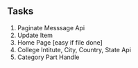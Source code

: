 ## Tasks
1. Paginate Messsage Api
2. Update Item
3. Home Page [easy if file done]
4. College Intitute, City, Country, State Api
5. Category Part Handle
